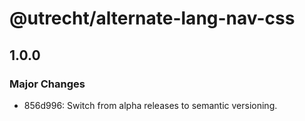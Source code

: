 # @utrecht/alternate-lang-nav-css

## 1.0.0

### Major Changes

- 856d996: Switch from alpha releases to semantic versioning.
